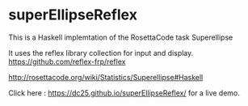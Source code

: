 # superEllipseReflex

This is a Haskell implemtation of the RosettaCode task Superellipse

It uses the reflex library collection for input and display.
https://github.com/reflex-frp/reflex

http://rosettacode.org/wiki/Statistics/Superellipse#Haskell

Click here :  https://dc25.github.io/superEllipseReflex/ for a live demo.
